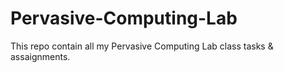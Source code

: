 # Pervasive-Computing-Lab
 This repo contain all my Pervasive Computing Lab class tasks & assaignments.
